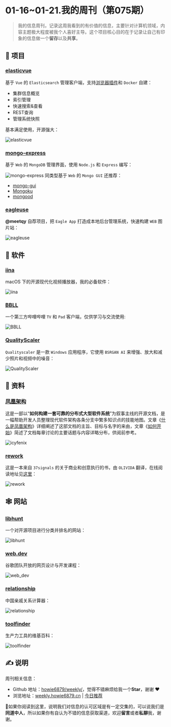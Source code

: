 # 01-16~01-21.我的周刊（第075期）

> 我的信息周刊，记录这周我看到的有价值的信息，主要针对计算机领域，内容主题极大程度被我个人喜好主导。这个项目核心目的在于记录让自己有印象的信息做一个**留存**以及**共享**。

## 🎯 项目

### [elasticvue](https://github.com/cars10/elasticvue)

基于 `Vue` 的 `Elasticsearch` 管理客户端，支持[浏览器插件](https://chrome.google.com/webstore/detail/elasticvue/hkedbapjpblbodpgbajblpnlpenaebaa/related?utm_source=chrome-ntp-icon)和 `Docker` 自建：

- 集群信息概览
- 索引管理
- 快速搜索&查看
- REST查询
- 管理系统快照

基本满足使用，开源强大：

![elasticvue](https://images-1252557999.file.myqcloud.com/uPic/elasticvue.jpg)

### [mongo-express](https://github.com/mongo-express/mongo-express)

基于 `Web` 的 `MongoDB` 管理界面，使用 `Node.js` 和 `Express` 编写：

![mongo-express](https://images-1252557999.file.myqcloud.com/uPic/mongo-express.png)
同类型基于 `Web` 的 `Mongo GUI` 还推荐：

- [mongo-gui](https://github.com/arunbandari/mongo-gui)
- [Mongoku](https://github.com/huggingface/Mongoku)
- [mongood](https://github.com/renzholy/mongood)

### [eagleuse](https://github.com/meetqy/eagleuse)

**@meetqy** 自荐项目，把  `Eagle App` 打造成本地后台管理系统，快速构建 `WEB` 图片站：

![eagleuse](https://images-1252557999.file.myqcloud.com/uPic/eagleuse.jpg)

## 🤖 软件

### [iina](https://github.com/iina/iina)

macOS 下的开源现代化视频播放器，我的必备软件：

![iina](https://images-1252557999.file.myqcloud.com/uPic/iina.jpg)

### [BBLL](https://github.com/xiaye13579/BBLL)

一个第三方哔哩哔哩 `TV` 和 `Pad` 客户端，仅供学习与交流使用:

![BBLL](https://images-1252557999.file.myqcloud.com/uPic/BBLL.jpeg)

### [QualityScaler](https://github.com/Djdefrag/QualityScaler)

`Qualityscaler` 是一款 `Windows` 应用程序，它使用 `BSRGAN AI` 来增强、放大和减少照片和视频中的噪音：

![QualityScaler](https://images-1252557999.file.myqcloud.com/uPic/QualityScaler.png)

## 👀 资料

### [凤凰架构](https://github.com/fenixsoft/awesome-fenix)

这是一部以“**如何构建一套可靠的分布式大型软件系统**”为叙事主线的开源文档，是一幅帮助开发人员整理现代软件架构各条分支中繁多知识点的技能地图。文章《[什么是凤凰架构](https://icyfenix.cn/introduction/about-the-fenix-project.html)》详细阐述了这部文档的主旨、目标与名字的来由，文章《[如何开始](https://icyfenix.cn/exploration/guide/quick-start.html)》简述了文档每章讨论的主要话题与内容详略分布，供阅前参考。

![icyfenix](https://images-1252557999.file.myqcloud.com/uPic/icyfenix.jpg)

### [rework](https://github.com/livid/rework)

这是一本来自 `37signals` 的关于商业和创意执行的书，由 `OLIVIDA` 翻译，在线阅读地址见[这里](https://www.v2ex.com/rework)：

![rework](https://images-1252557999.file.myqcloud.com/uPic/rework.jpg)

## 🕸 网站

### [libhunt](https://www.libhunt.com/)

一个对开源项目进行分类并排名的网站：

![libhunt](https://images-1252557999.file.myqcloud.com/uPic/libhunt.jpg)

### [web.dev](https://web.dev/learn/)

谷歌团队开放的网页设计与开发课程：

![web_dev](https://images-1252557999.file.myqcloud.com/uPic/web_dev.jpg)

### [relationship](https://passer-by.com/relationship/)

中国亲戚关系计算器：

![relationship](https://images-1252557999.file.myqcloud.com/uPic/relationship.jpg)

### [toolfinder](https://toolfinder.xyz/)

生产力工具的维基百科：

![toolfinder](https://images-1252557999.file.myqcloud.com/uPic/toolfinder.jpg)

## ✍️ 说明

周刊相关信息：

- Github 地址：[howie6879/weekly/](https://github.com/howie6879/weekly/)，觉得不错麻烦给我一个**Star**，谢谢 ❤️
- 浏览地址：[weekly.howie6879.cn](https://weekly.howie6879.cn/) | [今日推荐](https://weekly.howie6879.cn/recommend/index.html)

🙌如果你阅读到这里，说明我们对信息的认可区域是有一定交集的，可以说我们是**同道中人**，所以如果你有自认为不错的信息获取渠道，欢迎**留言**或者**私聊**我，谢谢。

